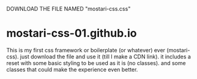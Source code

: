 DOWNLOAD THE FILE NAMED "mostari-css.css"

# mostari-css-01.github.io
This is my first css framework or boilerplate (or whatever) ever (mostari-css). just download the file and use it (till I make a CDN link).
it includes a reset with some basic styling to be used as it is (no classes). and some classes that could make the experience even better.
